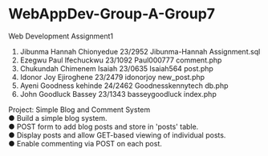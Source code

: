 # WebAppDev-Group-A-Group7  
Web Development Assignment1    
1. Jibunma Hannah Chionyedue    23/2952    Jibunma-Hannah      Assignment.sql
2. Ezegwu Paul Ifechuckwu       23/1092    Paul000777          comment.php    
3. Chukundah Chimenem Isaiah    23/0635    Isaiah564           post.php
4. Idonor Joy Ejiroghene        23/2479    idonorjoy           new_post.php
5. Ayeni Goodness kehinde       24/2462    Goodnesskennytech   db.php
6. John Goodluck Bassey         23/1343    basseygoodluck      index.php
  
Project: Simple Blog and Comment System   
●   Build a simple blog system.   
●   POST form to add blog posts and store in 'posts' table.   
●   Display posts and allow GET-based viewing of individual posts.   
●   Enable commenting via POST on each post.  
